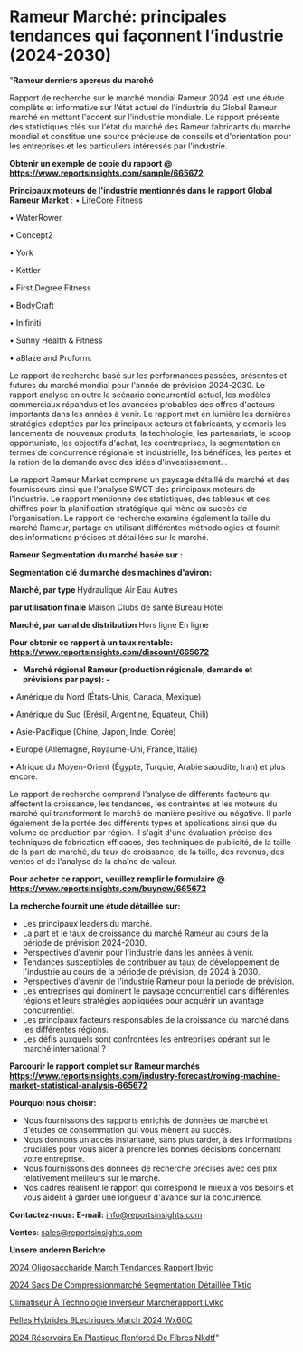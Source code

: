 # Rameur Marché: principales tendances qui façonnent l’industrie (2024-2030)

"<strong>Rameur derniers aperçus du marché</strong>

Rapport de recherche sur le marché mondial Rameur 2024 'est une étude complète et informative sur l'état actuel de l'industrie du Global Rameur marché en mettant l'accent sur l'industrie mondiale. Le rapport présente des statistiques clés sur l'état du marché des Rameur fabricants du marché mondial et constitue une source précieuse de conseils et d'orientation pour les entreprises et les particuliers intéressés par l'industrie.

<strong>Obtenir un exemple de copie du rapport @ <a href=https://www.reportsinsights.com/sample/665672>https://www.reportsinsights.com/sample/665672</a></strong>

<strong>Principaux moteurs de l'industrie mentionnés dans le rapport Global Rameur Market</strong> :
• LifeCore Fitness

• WaterRower

• Concept2

• York

• Kettler

• First Degree Fitness

• BodyCraft

• Inifiniti

• Sunny Health & Fitness

• aBlaze and Proform.

Le rapport de recherche basé sur les performances passées, présentes et futures du marché mondial pour l'année de prévision 2024-2030. Le rapport analyse en outre le scénario concurrentiel actuel, les modèles commerciaux répandus et les avancées probables des offres d'acteurs importants dans les années à venir. Le rapport met en lumière les dernières stratégies adoptées par les principaux acteurs et fabricants, y compris les lancements de nouveaux produits, la technologie, les partenariats, le scoop opportuniste, les objectifs d'achat, les coentreprises, la segmentation en termes de concurrence régionale et industrielle, les bénéfices, les pertes et la ration de la demande avec des idées d'investissement. .

Le rapport Rameur Market comprend un paysage détaillé du marché et des fournisseurs ainsi que l'analyse SWOT des principaux moteurs de l'industrie. Le rapport mentionne des statistiques, des tableaux et des chiffres pour la planification stratégique qui mène au succès de l'organisation. Le rapport de recherche examine également la taille du marché Rameur, partage en utilisant différentes méthodologies et fournit des informations précises et détaillées sur le marché.

<strong>Rameur Segmentation du marché basée sur :</strong>

<strong> Segmentation clé du marché des machines d'aviron: </strong>

<strong> Marché, par type </strong>
Hydraulique
Air
Eau
Autres

<strong> par utilisation finale </strong>
Maison
Clubs de santé
Bureau
Hôtel

<strong> Marché, par canal de distribution </strong>
Hors ligne
En ligne

<strong>Pour obtenir ce rapport à un taux rentable: <a href=https://www.reportsinsights.com/discount/665672>https://www.reportsinsights.com/discount/665672</a></strong>
<ul>
  <li><strong>Marché régional Rameur (production régionale, demande et prévisions par pays): -</strong></li>
</ul>
• Amérique du Nord (États-Unis, Canada, Mexique)

• Amérique du Sud (Brésil, Argentine, Equateur, Chili)

• Asie-Pacifique (Chine, Japon, Inde, Corée)

• Europe (Allemagne, Royaume-Uni, France, Italie)

• Afrique du Moyen-Orient (Égypte, Turquie, Arabie saoudite, Iran) et plus encore.

Le rapport de recherche comprend l’analyse de différents facteurs qui affectent la croissance, les tendances, les contraintes et les moteurs du marché qui transforment le marché de manière positive ou négative. Il parle également de la portée des différents types et applications ainsi que du volume de production par région. Il s'agit d'une évaluation précise des techniques de fabrication efficaces, des techniques de publicité, de la taille de la part de marché, du taux de croissance, de la taille, des revenus, des ventes et de l'analyse de la chaîne de valeur.

<strong>Pour acheter ce rapport, veuillez remplir le formulaire @   <a href=https://www.reportsinsights.com/buynow/665672>https://www.reportsinsights.com/buynow/665672</a></strong>

<strong>La recherche fournit une étude détaillée sur:</strong>
<ul>
  <li>Les principaux leaders du marché.</li>
  <li>La part et le taux de croissance du marché Rameur au cours de la période de prévision 2024-2030.</li>
  <li>Perspectives d'avenir pour l'industrie dans les années à venir.</li>
  <li>Tendances susceptibles de contribuer au taux de développement de l'industrie au cours de la période de prévision, de 2024 à 2030.</li>
  <li>Perspectives d'avenir de l'industrie Rameur pour la période de prévision.</li>
  <li>Les entreprises qui dominent le paysage concurrentiel dans différentes régions et leurs stratégies appliquées pour acquérir un avantage concurrentiel.</li>
  <li>Les principaux facteurs responsables de la croissance du marché dans les différentes régions.</li>
  <li>Les défis auxquels sont confrontées les entreprises opérant sur le marché international ?</li>
</ul>

<strong>Parcourir le rapport complet sur Rameur marchés <a href=https://www.reportsinsights.com/industry-forecast/rowing-machine-market-statistical-analysis-665672>https://www.reportsinsights.com/industry-forecast/rowing-machine-market-statistical-analysis-665672</a></strong>

<strong>Pourquoi nous choisir:</strong>
<ul>
  <li>Nous fournissons des rapports enrichis de données de marché et d'études de consommation qui vous mènent au succès.</li>
  <li>Nous donnons un accès instantané, sans plus tarder, à des informations cruciales pour vous aider à prendre les bonnes décisions concernant votre entreprise.</li>
  <li>Nous fournissons des données de recherche précises avec des prix relativement meilleurs sur le marché.</li>
  <li>Nos cadres réalisent le rapport qui correspond le mieux à vos besoins et vous aident à garder une longueur d'avance sur la concurrence.</li>
</ul>
<strong>Contactez-nous:
</strong><strong>E-mail:</strong> <a href=mailto:info@reportsinsights.com>info@reportsinsights.com</a>

<strong>Ventes</strong>: <a href=mailto:sales@reportsinsights.com>sales@reportsinsights.com</a>

<strong>Unsere anderen Berichte</strong>

<a href=https://www.linkedin.com/pulse/2024-oligosaccharide-march%C3%A9-tendances-rapport-ibvjc/>2024 Oligosaccharide March Tendances Rapport Ibvjc</a>

<a href=https://www.linkedin.com/pulse/2024-sacs-de-compressionmarché-segmentation-détaillée-tktic/>2024 Sacs De Compressionmarché Segmentation Détaillée Tktic</a>

<a href=https://www.linkedin.com/pulse/climatiseur-à-technologie-inverseur-marchérapport-lvlkc/>Climatiseur À Technologie Inverseur Marchérapport Lvlkc</a>

<a href=https://www.linkedin.com/pulse/pelles-hybrides-%C3%A9lectriques-march%C3%A9-2024-wx60c/>Pelles Hybrides  9Lectriques March 2024 Wx60C</a>

<a href=https://www.linkedin.com/pulse/2024-réservoirs-en-plastique-renforcé-de-fibres-nkdtf/>2024 Réservoirs En Plastique Renforcé De Fibres Nkdtf</a>"

